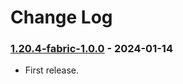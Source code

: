 # Change Log

### [1.20.4-fabric-1.0.0](https://github.com/KatatsumuriPan/BetterLineBreak/releases/tag/1.20.4-fabric-1.0.0) - 2024-01-14

- First release.
